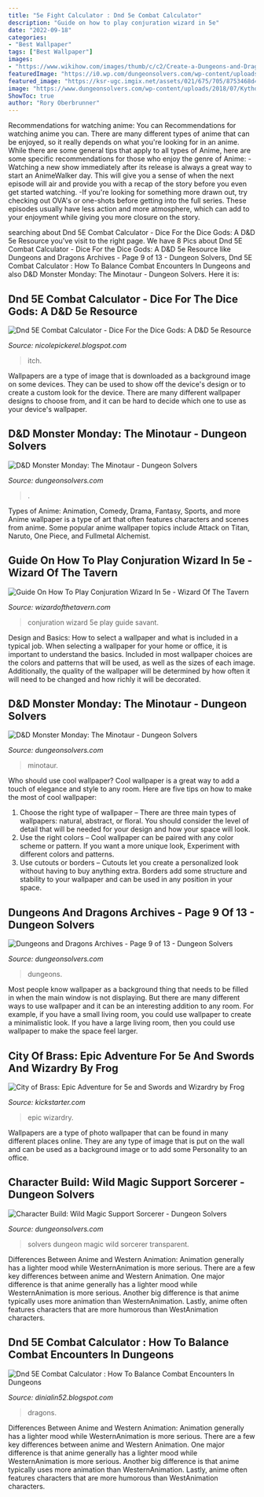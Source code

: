 ```yaml
---
title: "5e Fight Calculator : Dnd 5e Combat Calculator"
description: "Guide on how to play conjuration wizard in 5e"
date: "2022-09-18"
categories:
- "Best Wallpaper"
tags: ["Best Wallpaper"]
images:
- "https://www.wikihow.com/images/thumb/c/c2/Create-a-Dungeons-and-Dragons-Character-Step-19.jpg/aid69652-v4-1200px-Create-a-Dungeons-and-Dragons-Character-Step-19.jpg"
featuredImage: "https://i0.wp.com/dungeonsolvers.com/wp-content/uploads/2018/04/DD-monster-monday.png?resize=768%2C178&amp;ssl=1"
featured_image: "https://ksr-ugc.imgix.net/assets/021/675/705/8753468d47089b7bdf9e5e8702d55557_original.png?ixlib=rb-2.1.0&amp;w=680&amp;fit=max&amp;v=1529761178&amp;auto=format&amp;gif-q=50&amp;lossless=true&amp;s=e453ea6fb8d7c86a8f41309f0c17cea7"
image: "https://www.dungeonsolvers.com/wp-content/uploads/2018/07/Kythons-678x381.jpg"
ShowToc: true
author: "Rory Oberbrunner"
---
```



Recommendations for watching anime: You can
Recommendations for watching anime you can. There are many different types of anime that can be enjoyed, so it really depends on what you're looking for in an anime. While there are some general tips that apply to all types of Anime, here are some specific recommendations for those who enjoy the genre of Anime: 
-Watching a new show immediately after its release is always a great way to start an AnimeWalker day. This will give you a sense of when the next episode will air and provide you with a recap of the story before you even get started watching. 
-If you're looking for something more drawn out, try checking out OVA's or one-shots before getting into the full series. These episodes usually have less action and more atmosphere, which can add to your enjoyment while giving you more closure on the story.

	

		
searching about Dnd 5E Combat Calculator - Dice For the Dice Gods: A D&amp;D 5e Resource you've visit to the right page. We have 8 Pics about Dnd 5E Combat Calculator - Dice For the Dice Gods: A D&amp;D 5e Resource like Dungeons and Dragons Archives - Page 9 of 13 - Dungeon Solvers, Dnd 5E Combat Calculator : How To Balance Combat Encounters In Dungeons and also D&amp;D Monster Monday: The Minotaur - Dungeon Solvers. Here it is:
		
    
## Dnd 5E Combat Calculator - Dice For The Dice Gods: A D&amp;D 5e Resource

<img loading=lazy src="https://img.itch.zone/aW1nLzE3MzI1MjkucG5n/original/If2AvK.png" onerror="this.onerror=null;this.src='https://tse4.mm.bing.net/th?id=OIP.v-B_35ASHMcpJyeRP6c0dgHaF4&amp;pid=15.1';" alt="Dnd 5E Combat Calculator - Dice For the Dice Gods: A D&amp;D 5e Resource">

_Source: nicolepickerel.blogspot.com_

>itch. 

	

Wallpapers are a type of image that is downloaded as a background image on some devices. They can be used to show off the device's design or to create a custom look for the device. There are many different wallpaper designs to choose from, and it can be hard to decide which one to use as your device's wallpaper.

    
## D&amp;D Monster Monday: The Minotaur - Dungeon Solvers

<img loading=lazy src="https://i0.wp.com/dungeonsolvers.com/wp-content/uploads/2018/03/cropped-logo-transparent-2.png?resize=480%2C480&amp;ssl=1" onerror="this.onerror=null;this.src='https://tse2.mm.bing.net/th?id=OIP.4MtbrHureY-_R0tMqF2hfwHaHa&amp;pid=15.1';" alt="D&amp;D Monster Monday: The Minotaur - Dungeon Solvers">

_Source: dungeonsolvers.com_

>. 

	

Types of Anime: Animation, Comedy, Drama, Fantasy, Sports, and more
Anime wallpaper is a type of art that often features characters and scenes from anime. Some popular anime wallpaper topics include Attack on Titan, Naruto, One Piece, and Fullmetal Alchemist.

    
## Guide On How To Play Conjuration Wizard In 5e - Wizard Of The Tavern

<img loading=lazy src="https://wizardofthetavern.com/wp-content/uploads/2019/11/conjuration_wizard-1-1024x683.jpg" onerror="this.onerror=null;this.src='https://tse1.mm.bing.net/th?id=OIP.b7N4VfEoq-EsFklLFYT4cwHaE8&amp;pid=15.1';" alt="Guide On How To Play Conjuration Wizard In 5e - Wizard Of The Tavern">

_Source: wizardofthetavern.com_

>conjuration wizard 5e play guide savant. 

	

Design and Basics: How to select a wallpaper and what is included in a typical job.
When selecting a wallpaper for your home or office, it is important to understand the basics. Included in most wallpaper choices are the colors and patterns that will be used, as well as the sizes of each image. Additionally, the quality of the wallpaper will be determined by how often it will need to be changed and how richly it will be decorated.

    
## D&amp;D Monster Monday: The Minotaur - Dungeon Solvers

<img loading=lazy src="https://i0.wp.com/dungeonsolvers.com/wp-content/uploads/2018/04/DD-monster-monday.png?resize=768%2C178&amp;ssl=1" onerror="this.onerror=null;this.src='https://tse1.mm.bing.net/th?id=OIP.Nscp3K4TZf9bQumglAHliwHaBt&amp;pid=15.1';" alt="D&amp;D Monster Monday: The Minotaur - Dungeon Solvers">

_Source: dungeonsolvers.com_

>minotaur. 

	

Who should use cool wallpaper?
Cool wallpaper is a great way to add a touch of elegance and style to any room. Here are five tips on how to make the most of cool wallpaper: 
1) Choose the right type of wallpaper – There are three main types of wallpapers: natural, abstract, or floral. You should consider the level of detail that will be needed for your design and how your space will look. 
2) Use the right colors – Cool wallpaper can be paired with any color scheme or pattern. If you want a more unique look, Experiment with different colors and patterns. 
3) Use cutouts or borders – Cutouts let you create a personalized look without having to buy anything extra. Borders add some structure and stability to your wallpaper and can be used in any position in your space.

    
## Dungeons And Dragons Archives - Page 9 Of 13 - Dungeon Solvers

<img loading=lazy src="https://www.dungeonsolvers.com/wp-content/uploads/2018/07/Kythons-678x381.jpg" onerror="this.onerror=null;this.src='https://tse4.mm.bing.net/th?id=OIP.eO7YW0ztQqvJEFaaIlYXzAHaEK&amp;pid=15.1';" alt="Dungeons and Dragons Archives - Page 9 of 13 - Dungeon Solvers">

_Source: dungeonsolvers.com_

>dungeons. 

	

Most people know wallpaper as a background thing that needs to be filled in when the main window is not displaying. But there are many different ways to use wallpaper and it can be an interesting addition to any room. For example, if you have a small living room, you could use wallpaper to create a minimalistic look. If you have a large living room, then you could use wallpaper to make the space feel larger.

    
## City Of Brass: Epic Adventure For 5e And Swords And Wizardry By Frog

<img loading=lazy src="https://ksr-ugc.imgix.net/assets/021/675/705/8753468d47089b7bdf9e5e8702d55557_original.png?ixlib=rb-2.1.0&amp;w=680&amp;fit=max&amp;v=1529761178&amp;auto=format&amp;gif-q=50&amp;lossless=true&amp;s=e453ea6fb8d7c86a8f41309f0c17cea7" onerror="this.onerror=null;this.src='https://tse4.mm.bing.net/th?id=OIP.HLAy7Ca9MIZkzwZ1xp0rTQHaEY&amp;pid=15.1';" alt="City of Brass: Epic Adventure for 5e and Swords and Wizardry by Frog">

_Source: kickstarter.com_

>epic wizardry. 

	



Wallpapers are a type of photo wallpaper that can be found in many different places online. They are any type of image that is put on the wall and can be used as a background image or to add some Personality to an office.

    
## Character Build: Wild Magic Support Sorcerer - Dungeon Solvers

<img loading=lazy src="https://i0.wp.com/dungeonsolvers.com/wp-content/uploads/2018/03/cropped-logo-transparent-2.png?fit=500%2C500&amp;ssl=1" onerror="this.onerror=null;this.src='https://tse2.mm.bing.net/th?id=OIP.wj9_1Vw_GrMpMphVSgSYoQHaHa&amp;pid=15.1';" alt="Character Build: Wild Magic Support Sorcerer - Dungeon Solvers">

_Source: dungeonsolvers.com_

>solvers dungeon magic wild sorcerer transparent. 

	

Differences Between Anime and Western Animation: Animation generally has a lighter mood while WesternAnimation is more serious.
There are a few key differences between anime and Western Animation. One major difference is that anime generally has a lighter mood while WesternAnimation is more serious. Another big difference is that anime typically uses more animation than WesternAnimation. Lastly, anime often features characters that are more humorous than WestAnimation characters.

    
## Dnd 5E Combat Calculator : How To Balance Combat Encounters In Dungeons

<img loading=lazy src="https://www.wikihow.com/images/thumb/c/c2/Create-a-Dungeons-and-Dragons-Character-Step-19.jpg/aid69652-v4-1200px-Create-a-Dungeons-and-Dragons-Character-Step-19.jpg" onerror="this.onerror=null;this.src='https://tse3.mm.bing.net/th?id=OIP.hTAQWKhcS5KMnGpwYyZIGAHaFj&amp;pid=15.1';" alt="Dnd 5E Combat Calculator : How To Balance Combat Encounters In Dungeons">

_Source: dinialin52.blogspot.com_

>dragons. 

	

Differences Between Anime and Western Animation: Animation generally has a lighter mood while WesternAnimation is more serious.
There are a few key differences between anime and Western Animation. One major difference is that anime generally has a lighter mood while WesternAnimation is more serious. Another big difference is that anime typically uses more animation than WesternAnimation. Lastly, anime often features characters that are more humorous than WestAnimation characters.

